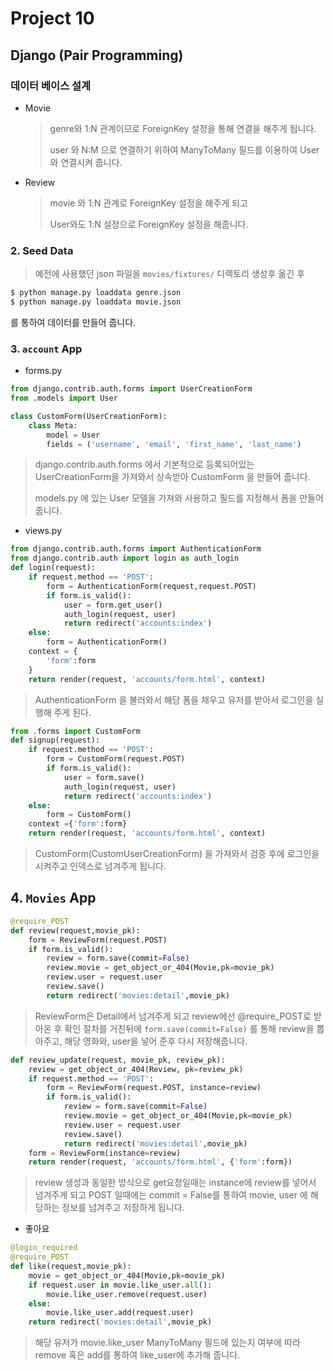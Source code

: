 # Project 10

## Django (Pair Programming)

### 데이터 베이스 설계

* Movie

  > genre와 1:N 관계이므로 ForeignKey 설정을 통해 연결을 해주게 됩니다.
  >
  > user 와 N:M 으로 연결하기 위하여 ManyToMany 필드를 이용하여 User 와 연결시켜 줍니다.

* Review

  > movie 와 1:N 관계로 ForeignKey 설정을 해주게 되고
  >
  > User와도 1:N 설정으로 ForeignKey 설정을 해줍니다.

### 2. Seed Data

> 예전에 사용했던 json 파일을 `movies/fixtures/` 디렉토리 생성후 옮긴 후

```bash
$ python manage.py loaddata genre.json
$ python manage.py loaddata movie.json
```

를 통하여 데이터를 만들어 줍니다.

### 3. `account` App

* forms.py

```python
from django.contrib.auth.forms import UserCreationForm
from .models import User

class CustomForm(UserCreationForm):
    class Meta:
        model = User
        fields = ('username', 'email', 'first_name', 'last_name')
```

> django.contrib.auth.forms 에서 기본적으로 등록되어있는 UserCreationForm을 가져와서 상속받아 CustomForm 을 만들어 줍니다.
>
> models.py 에 있는 User 모델을 가져와 사용하고 필드를 지정해서 폼을 만들어줍니다.

* views.py

```python
from django.contrib.auth.forms import AuthenticationForm 
from django.contrib.auth import login as auth_login
def login(request):
    if request.method == 'POST':
        form = AuthenticationForm(request,request.POST)
        if form.is_valid():
            user = form.get_user()
            auth_login(request, user)
            return redirect('accounts:index')
    else:
        form = AuthenticationForm()
    context = {
        'form':form
    }
    return render(request, 'accounts/form.html', context)
```

> AuthenticationForm 을 불러와서 해당 폼을 채우고 유저를 받아서 로그인을 실행해 주게 된다.



```python
from .forms import CustomForm
def signup(request):
    if request.method == 'POST':
        form = CustomForm(request.POST)
        if form.is_valid():
            user = form.save()
            auth_login(request, user)
            return redirect('accounts:index')
    else:
        form = CustomForm()
    context ={'form':form}
    return render(request, 'accounts/form.html', context)
```

> CustomForm(CustomUserCreationForm) 을 가져와서 검증 후에 로그인을 시켜주고 인덱스로 넘겨주게 됩니다.



## 4. `Movies` App

```python
@require_POST
def review(request,movie_pk):
    form = ReviewForm(request.POST)
    if form.is_valid():
        review = form.save(commit=False)
        review.movie = get_object_or_404(Movie,pk=movie_pk)
        review.user = request.user
        review.save()
        return redirect('movies:detail',movie_pk)
```

> ReviewForm은 Detail에서 넘겨주게 되고 review에선 @require_POST로 받아온 후 확인 절차를 거친뒤에 `form.save(commit=False)` 를 통해 review을 뽑아주고, 해당 영화와, user을 넣어 준후 다시 저장해줍니다.



```python
def review_update(request, movie_pk, review_pk):
    review = get_object_or_404(Review, pk=review_pk)
    if request.method == 'POST':
        form = ReviewForm(request.POST, instance=review)
        if form.is_valid():
            review = form.save(commit=False)
            review.movie = get_object_or_404(Movie,pk=movie_pk)
            review.user = request.user
            review.save()
            return redirect('movies:detail',movie_pk)
    form = ReviewForm(instance=review)
    return render(request, 'accounts/form.html', {'form':form})
```

> review 생성과 동일한 방식으로 get요청일때는 instance에 review를 넣어서 넘겨주게 되고 POST 일때에는 commit = False를 통하여 movie, user 에 해당하는 정보를 넘겨주고 저장하게 됩니다.



* 좋아요

```python
@login_required
@require_POST
def like(request,movie_pk):
    movie = get_object_or_404(Movie,pk=movie_pk)
    if request.user in movie.like_user.all():
        movie.like_user.remove(request.user)
    else:
        movie.like_user.add(request.user)
    return redirect('movies:detail',movie_pk)
```

>  해당 유저가 movie.like_user  ManyToMany 필드에 있는지 여부에 따라 remove 혹은 add를 통하여 like_user에 추가해 줍니다.